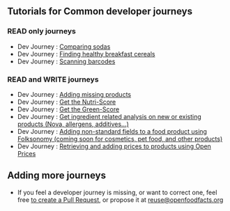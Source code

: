 ## Tutorials for Common developer journeys

### READ only journeys

- Dev Journey : [Comparing sodas](./tutorials/comparing-sodas.md)
- Dev Journey : [Finding healthy breakfast cereals](./tutorials/finding-healthy-cereals.md)
- Dev Journey : [Scanning barcodes](./tutorials/scanning-barcodes.md)
### READ and WRITE journeys

- Dev Journey : [Adding missing products](./tutorials/adding-missing-products.md)
- Dev Journey : [Get the Nutri-Score](./tutorials/get-the-nutri-score.md)
- Dev Journey : [Get the Green-Score](./tutorials/get-the-green-score.md)
- Dev Journey : [Get ingredient related analysis on new or existing products (Nova, allergens, additives…)](./tutorials/get-ingredient-related-analysis.md)
- Dev Journey : [Adding non-standard fields to a food product using Folksonomy (coming soon for cosmetics, pet food, and other products)](./tutorials/folksonomy-engine.md)
- Dev Journey : [Retrieving and adding prices to products using Open Prices](./tutorials/product-prices.md)

## Adding more journeys

* If you feel a developer journey is missing, or want to correct one,
  feel free <a href="https://github.com/openfoodfacts/openfoodfacts-server/tree/main/docs/api/tutorials">to create a Pull Request</a>, or propose it at reuse@openfoodfacts.org
